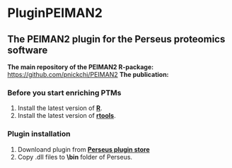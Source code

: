 # PluginPEIMAN2
## The PEIMAN2 plugin for the Perseus proteomics software

**The main repository of the PEIMAN2 R-package:** https://github.com/pnickchi/PEIMAN2
**The publication:** 

### Before you start enriching PTMs

1. Install the latest version of [**R**](https://cloud.r-project.org/).
2. Install the latest version of [**rtools**](https://cran.r-project.org/bin/windows/Rtools/).

### Plugin installation

1. Downloand plugin from [**Perseus plugin store**](https://www.maxquant.org/perseus_plugins/)
2. Copy .dll files to **\bin** folder of Perseus.
